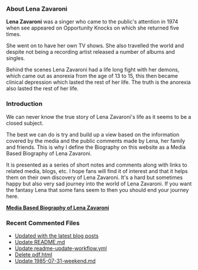 ### About Lena Zavaroni

<p><strong>Lena Zavaroni</strong> was a singer who came to the public's attention in 1974 when see appeared on Opportunity Knocks on which she returned five times.</p>

<p>She went on to have her own TV shows. She also travelled the world and despite not being a recording artist released a number of albums and singles.</p>

<p>Behind the scenes Lena Zavaroni had a life long fight with her demons, which came out as anorexia from the age of 13 to 15, this then became clinical depression which lasted the rest of her life. The truth is the anorexia also lasted the rest of her life.</p>

### Introduction

<p>We can never know the true story of Lena Zavaroni's life as it seems to be a closed subject.</p>

<p>The best we can do is try and build up a view based on the information covered by the media and the public comments made by Lena, her family and friends. This is why I define the Biography on this website as a Media Based Biography of Lena Zavaroni.</p>

<p>It is presented as a series of short notes and comments along with links to related media, blogs, etc. I hope fans will find it of interest and that it helps them on their own discovery of Lena Zavaroni. It's a hard but sometimes happy but also very sad journey into the world of Lena Zavaroni. If you want the fantasy Lena that some fans seem to then you should end your journey here.</p>

<a href="https://fanzoflenazavaroni.github.io/biography/lena-zavaroni/"><strong>Media Based Biography of Lena Zavaroni</strong></a>

### Recent Commented Files

<!-- BLOG-POST-LIST:START -->
- [Updated with the latest blog posts](https://github.com/FanzOfLenaZavaroni/fanzoflenazavaroni.github.io/commit/a33681546c01354285ce386717329dd5a047f0c6)
- [Update README.md](https://github.com/FanzOfLenaZavaroni/fanzoflenazavaroni.github.io/commit/098d7c8975df4f8bd028b0cc805c8c39f1cbc647)
- [Update readme-update-workflow.yml](https://github.com/FanzOfLenaZavaroni/fanzoflenazavaroni.github.io/commit/5346721025abcb2c1bd1fd9268bcbe9fa153da68)
- [Delete pdf.html](https://github.com/FanzOfLenaZavaroni/fanzoflenazavaroni.github.io/commit/4232a3fe26ab86e96b13f935828989ed472014c7)
- [Update 1985-07-31-weekend.md](https://github.com/FanzOfLenaZavaroni/fanzoflenazavaroni.github.io/commit/fe30df262005efa0c6391d407ef47750a72a814c)
<!-- BLOG-POST-LIST:END -->
